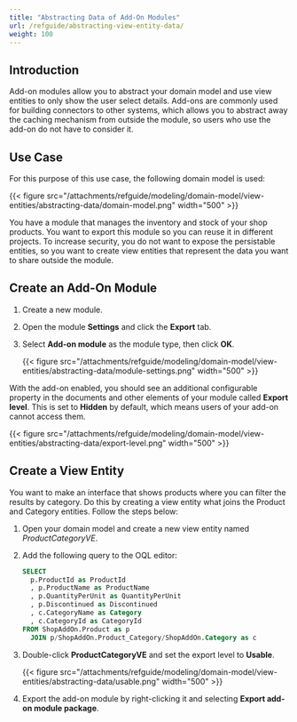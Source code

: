 ```yaml
---
title: "Abstracting Data of Add-On Modules"
url: /refguide/abstracting-view-entity-data/
weight: 100
---
```


## Introduction

Add-on modules allow you to abstract your domain model and use view entities to only show the user select details. Add-ons are commonly used for building connectors to other systems, which allows you to abstract away the caching mechanism from outside the module, so users who use the add-on do not have to consider it.

## Use Case

For this purpose of this use case, the following domain model is used:

{{< figure src="/attachments/refguide/modeling/domain-model/view-entities/abstracting-data/domain-model.png" width="500" >}}

You have a module that manages the inventory and stock of your shop products. You want to export this module so you can reuse it in different projects. To increase security, you do not want to expose the persistable entities, so you want to create view entities that represent the data you want to share outside the module. 

## Create an Add-On Module

1. Create a new module.
2. Open the module **Settings** and click the **Export** tab.
3. Select **Add-on module** as the module type, then click **OK**. 

   {{< figure src="/attachments/refguide/modeling/domain-model/view-entities/abstracting-data/module-settings.png" width="500" >}}

  With the add-on enabled, you should see an additional configurable property in the documents and other elements of your module called **Export level**. This is set to **Hidden** by default, which means users of your add-on cannot access them. 

   {{< figure src="/attachments/refguide/modeling/domain-model/view-entities/abstracting-data/export-level.png" width="500" >}}

## Create a View Entity

You want to make an interface that shows products where you can filter the results by category. Do this by creating a view entity what joins the Product and Category entities. Follow the steps below:

1. Open your domain model and create a new view entity named *ProductCategoryVE*.
2. Add the following query to the OQL editor:

    ```sql
    SELECT
      p.ProductId as ProductId
      , p.ProductName as ProductName
      , p.QuantityPerUnit as QuantityPerUnit
      , p.Discontinued as Discontinued
      , c.CategoryName as Category
      , c.CategoryId as CategoryId
    FROM ShopAddOn.Product as p
      JOIN p/ShopAddOn.Product_Category/ShopAddOn.Category as c
    ```

3. Double-click **ProductCategoryVE** and set the export level to **Usable**. 

    {{< figure src="/attachments/refguide/modeling/domain-model/view-entities/abstracting-data/usable.png" width="500" >}}

4. Export the add-on module by right-clicking it and selecting **Export add-on module package**.
